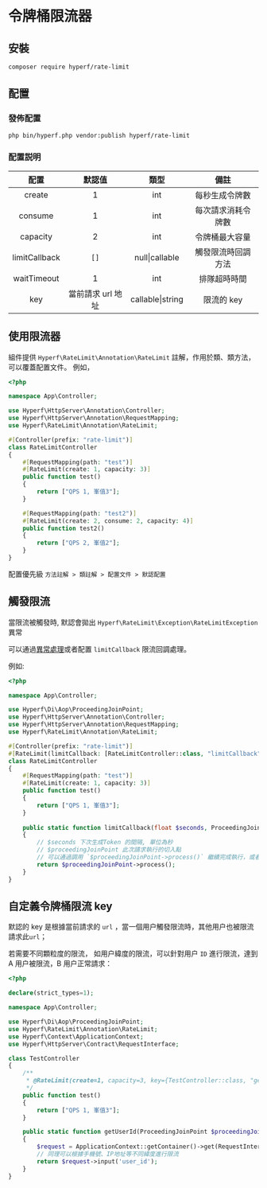 # 令牌桶限流器

## 安裝

```bash
composer require hyperf/rate-limit
```

## 配置

### 發佈配置

```bash
php bin/hyperf.php vendor:publish hyperf/rate-limit
```

### 配置説明

|  配置          | 默認值 | 類型 |       備註        |
|:--------------:|:------:|:--------------:|:-------------------:|
| create         | 1      |int| 每秒生成令牌數      |
| consume        | 1      |int| 每次請求消耗令牌數  |
| capacity       | 2      |int| 令牌桶最大容量      |
| limitCallback  | `[]`   |null\|callable| 觸發限流時回調方法  |
| waitTimeout    | 1      |int| 排隊超時時間        |
| key            | 當前請求 url 地址     |callable\|string| 限流的 key        |

## 使用限流器

組件提供 `Hyperf\RateLimit\Annotation\RateLimit` 註解，作用於類、類方法，可以覆蓋配置文件。 例如，

```php
<?php

namespace App\Controller;

use Hyperf\HttpServer\Annotation\Controller;
use Hyperf\HttpServer\Annotation\RequestMapping;
use Hyperf\RateLimit\Annotation\RateLimit;

#[Controller(prefix: "rate-limit")]
class RateLimitController
{
    #[RequestMapping(path: "test")]
    #[RateLimit(create: 1, capacity: 3)]
    public function test()
    {
        return ["QPS 1, 峯值3"];
    }

    #[RequestMapping(path: "test2")]
    #[RateLimit(create: 2, consume: 2, capacity: 4)]
    public function test2()
    {
        return ["QPS 2, 峯值2"];
    }
}
``` 
配置優先級 `方法註解 > 類註解 > 配置文件 > 默認配置`

## 觸發限流
當限流被觸發時, 默認會拋出 `Hyperf\RateLimit\Exception\RateLimitException` 異常

可以通過[異常處理](zh-hk/exception-handler.md)或者配置 `limitCallback` 限流回調處理。

例如:
```php
<?php

namespace App\Controller;

use Hyperf\Di\Aop\ProceedingJoinPoint;
use Hyperf\HttpServer\Annotation\Controller;
use Hyperf\HttpServer\Annotation\RequestMapping;
use Hyperf\RateLimit\Annotation\RateLimit;

#[Controller(prefix: "rate-limit")]
#[RateLimit(limitCallback: [RateLimitController::class, "limitCallback"])]
class RateLimitController
{
    #[RequestMapping(path: "test")]
    #[RateLimit(create: 1, capacity: 3)]
    public function test()
    {
        return ["QPS 1, 峯值3"];
    }
    
    public static function limitCallback(float $seconds, ProceedingJoinPoint $proceedingJoinPoint)
    {
        // $seconds 下次生成Token 的間隔, 單位為秒
        // $proceedingJoinPoint 此次請求執行的切入點
        // 可以通過調用 `$proceedingJoinPoint->process()` 繼續完成執行，或者自行處理
        return $proceedingJoinPoint->process();
    }
}
```

## 自定義令牌桶限流 key

默認的 key 是根據當前請求的 `url` ，當一個用户觸發限流時，其他用户也被限流請求此`url`；

若需要不同顆粒度的限流， 如用户緯度的限流，可以針對用户 `ID` 進行限流，達到 A 用户被限流，B 用户正常請求：

```php
<?php

declare(strict_types=1);

namespace App\Controller;

use Hyperf\Di\Aop\ProceedingJoinPoint;
use Hyperf\RateLimit\Annotation\RateLimit;
use Hyperf\Context\ApplicationContext;
use Hyperf\HttpServer\Contract\RequestInterface;

class TestController
{
    /**
     * @RateLimit(create=1, capacity=3, key={TestController::class, "getUserId"})
     */
    public function test()
    {
        return ["QPS 1, 峯值3"];
    }

    public static function getUserId(ProceedingJoinPoint $proceedingJoinPoint)
    {
        $request = ApplicationContext::getContainer()->get(RequestInterface::class);
        // 同理可以根據手機號、IP地址等不同緯度進行限流
        return $request->input('user_id');
    }
}
```
